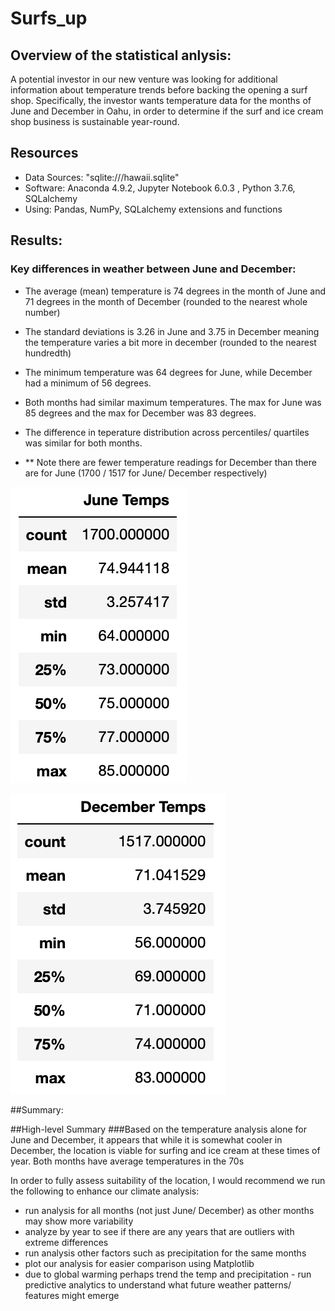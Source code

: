 # Surfs_up

## Overview of the statistical anlysis: 
  
A potential investor in our new venture was looking for additional information about temperature trends before backing the opening a surf shop. Specifically, the investor wants temperature data for the months of June and December in Oahu, in order to determine if the surf and ice cream shop business is sustainable year-round.


  ## Resources
  - Data Sources:  "sqlite:///hawaii.sqlite"
  - Software:  Anaconda 4.9.2, Jupyter Notebook 6.0.3 , Python 3.7.6, SQLalchemy
  - Using:  Pandas, NumPy, SQLalchemy extensions and functions


## Results: 

### Key differences in weather between June and December:

- The average (mean) temperature is 74 degrees in the month of June and 71 degrees in the month of December (rounded to the nearest whole number)
- The standard deviations is 3.26 in June and 3.75 in December meaning the temperature varies a bit more in december (rounded to the nearest hundredth)
- The minimum temperature was 64 degrees for June, while December had a minimum of 56 degrees. 
- Both months had similar maximum temperatures.  The max for June was 85 degrees and the max for December was 83 degrees.
- The difference in teperature distribution across percentiles/ quartiles was similar for both months.

- ** Note there are fewer temperature readings for December than there are for June (1700 / 1517 for June/ December respectively)
 
![June_Summary_Stats](https://github.com/PatriciaCB1/Surfs_up/blob/main/June_Descriptive_Stats.png)


![December_Summary_Stats](https://github.com/PatriciaCB1/Surfs_up/blob/main/Dec_Descriptive_Stats.png)


##Summary:

##High-level Summary 
###Based on the temperature analysis alone for June and December, it appears that while it is somewhat cooler in December, the location is viable for surfing and ice cream at these times of year.  Both months have average temperatures in the 70s 

In order to fully assess suitability of the location, I would recommend we run the following to enhance our climate analysis:
- run analysis for all months (not just June/ December) as other months may show more variability
- analyze by year to see if there are any years that are outliers with extreme differences
- run analysis other factors such as precipitation for the same months
- plot our analysis for easier comparison using Matplotlib
- due to global warming perhaps trend the temp and precipitation - run predictive analytics to understand what future weather patterns/ features might emerge
